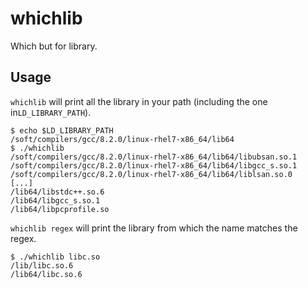 # whichlib
Which but for library.


## Usage

`whichlib` will print all the library in your path (including the one  in`LD_LIBRARY_PATH`). 

```
$ echo $LD_LIBRARY_PATH
/soft/compilers/gcc/8.2.0/linux-rhel7-x86_64/lib64
$ ./whichlib
/soft/compilers/gcc/8.2.0/linux-rhel7-x86_64/lib64/libubsan.so.1
/soft/compilers/gcc/8.2.0/linux-rhel7-x86_64/lib64/libgcc_s.so.1
/soft/compilers/gcc/8.2.0/linux-rhel7-x86_64/lib64/liblsan.so.0
[...]
/lib64/libstdc++.so.6
/lib64/libgcc_s.so.1
/lib64/libpcprofile.so
```

`whichlib regex` will print the library from which the name matches the regex.

```
$ ./whichlib libc.so
/lib/libc.so.6
/lib64/libc.so.6
```
